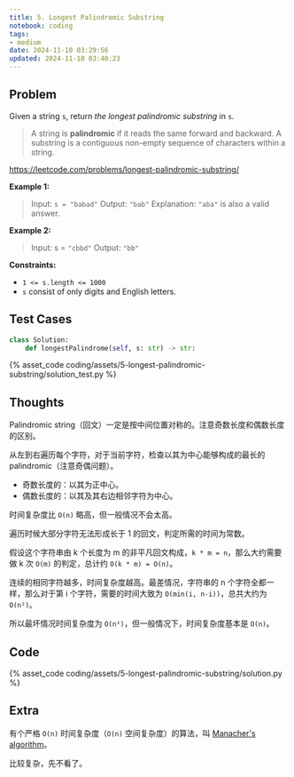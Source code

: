 ```yaml
---
title: 5. Longest Palindromic Substring
notebook: coding
tags:
- medium
date: 2024-11-10 03:29:56
updated: 2024-11-10 03:40:23
---
```

## Problem

Given a string `s`, return _the longest palindromic substring_ in `s`.

> A string is **palindromic** if it reads the same forward and backward.
> A substring is a contiguous non-empty sequence of characters within a string.

<https://leetcode.com/problems/longest-palindromic-substring/>

**Example 1:**

> Input: `s = "babad"`
> Output: `"bab"`
> Explanation: `"aba"` is also a valid answer.

**Example 2:**

> Input: s = `"cbbd"`
> Output: `"bb"`

**Constraints:**

- `1 <= s.length <= 1000`
- `s` consist of only digits and English letters.

## Test Cases

``` python
class Solution:
    def longestPalindrome(self, s: str) -> str:
```

{% asset_code coding/assets/5-longest-palindromic-substring/solution_test.py %}

## Thoughts

Palindromic string（回文）一定是按中间位置对称的。注意奇数长度和偶数长度的区别。

从左到右遍历每个字符，对于当前字符，检查以其为中心能够构成的最长的 palindromic（注意奇偶问题）。

- 奇数长度的：以其为正中心。
- 偶数长度的：以其及其右边相邻字符为中心。

时间复杂度比 `O(n)` 略高，但一般情况不会太高。

遍历时候大部分字符无法形成长于 1 的回文，判定所需的时间为常数。

假设这个字符串由 k 个长度为 m 的非平凡回文构成，`k * m = n`，那么大约需要做 k 次 `O(m)` 的判定，总计约 `O(k * m) = O(n)`。

连续的相同字符越多，时间复杂度越高。最差情况，字符串的 n 个字符全都一样，那么对于第 i 个字符，需要的时间大致为 `O(min(i, n-i))`，总共大约为 `O(n²)`。

所以最坏情况时间复杂度为 `O(n²)`，但一般情况下，时间复杂度基本是 `O(n)`。

## Code

{% asset_code coding/assets/5-longest-palindromic-substring/solution.py %}

## Extra

有个严格 `O(n)` 时间复杂度（`O(n)` 空间复杂度）的算法，叫 [Manacher's algorithm](https://en.wikipedia.org/wiki/Longest_palindromic_substring#Manacher's_algorithm)。

比较复杂，先不看了。
